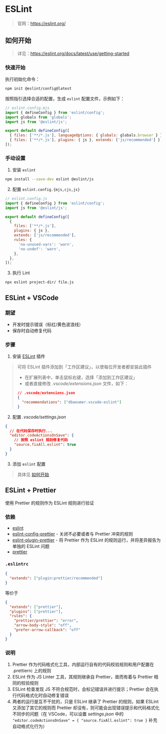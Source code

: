 # ESLint

> 官网：<https://eslint.org/>

## 如何开始

> 详见：<https://eslint.org/docs/latest/use/getting-started>

### 快速开始

执行初始化命令：

```bash
npm init @eslint/config@latest
```

按照指引选择合适的配置，生成 `eslint` 配置文件，示例如下：

```js
// eslint.config.mjs
import { defineConfig } from 'eslint/config';
import globals from 'globals';
import js from '@eslint/js';

export default defineConfig([
  { files: ['**/*.js'], languageOptions: { globals: globals.browser } },
  { files: ['**/*.js'], plugins: { js }, extends: ['js/recommended'] },
]);
```

### 手动设置

1. 安装 `eslint`

```bash
npm install --save-dev eslint @eslint/js
```

2. 配置 `eslint.config.{mjs,cjs,js}`

```js
// eslint.config.js
import { defineConfig } from 'eslint/config';
import js from '@eslint/js';

export default defineConfig([
  {
    files: ['**/*.js'],
    plugins: { js },
    extends: ['js/recommended'],
    rules: {
      'no-unused-vars': 'warn',
      'no-undef': 'warn',
    },
  },
]);
```

3. 执行 Lint

```bash
npx eslint project-dir/ file.js
```

## ESLint + VSCode

### 期望

- 开发时提示错误（标红/黄色波浪线）
- 保存时自动修复代码

### 步骤

1. 安装 [ESLint](https://marketplace.visualstudio.com/items?itemName=dbaeumer.vscode-eslint) 插件

> 可将 ESLint 插件添加到「工作区建议」，以使每位开发者都安装此插件
>
> - 在扩展列表中，单击鼠标右键，选择「添加到工作区建议」
> - 或者直接修改 _.vscode/extensions.json_ 文件，如下：
>
> ```json
> // .vscode/extensions.json
> {
>   "recommendations": ["dbaeumer.vscode-eslint"]
> }
> ```

2. 配置 _.vscode/settings.json_

```json
{
  // 在代码保存时执行...
  "editor.codeActionsOnSave": {
    // 按照 eslint 规则修复代码
    "source.fixAll.eslint": true
  }
}
```

3. 添加 `eslint` 配置

> 具体见 [如何开始](/code-quality/eslint?id=如何开始)

## ESLint + Prettier

使用 Prettier 的规则作为 ESLint 规则进行验证

### 依赖

- [eslint](https://github.com/eslint/eslint)
- [eslint-config-prettier](https://github.com/prettier/eslint-config-prettier) - 关闭不必要或者与 Prettier 冲突的规则
- [eslint-plugin-prettier](https://github.com/prettier/eslint-plugin-prettier) - 将 Prettier 作为 ESLint 的规则运行，并将差异报告为单独的 ESLint 问题
- [prettier](https://github.com/prettier/prettier)

### `.eslintrc`

```json
{
  "extends": ["plugin:prettier/recommended"]
}
```

等价于

```json
{
  "extends": ["prettier"],
  "plugins": ["prettier"],
  "rules": {
    "prettier/prettier": "error",
    "arrow-body-style": "off",
    "prefer-arrow-callback": "off"
  }
}
```

### 说明

1. Prettier 作为代码格式化工具，内部运行自有的代码校验规则和用户配置在 .prettierrc 上的规则
2. ESLint 作为 JS Linter 工具，其规则继承自 Prettier，故而有着与 Prettier 相同的校验规则
3. ESLint 检查发现 JS 不符合规范时，会标记错误并进行提示；Prettier 会在执行代码格式化时自动修复错误
4. 两者的运行是互不干扰的，只是 ESLint 继承了 Prettier 的规则，如果 ESLint 又添加了其它的规则而 Prettier 却没有，则可能会出现错误提示和代码格式化不同步的问题（在 VSCode，可以设置 _settings.json_ 中的 `"editor.codeActionsOnSave" = { "source.fixAll.eslint": true }` 补充自动格式化行为）

